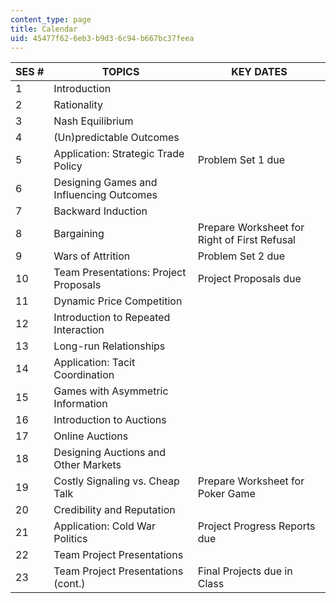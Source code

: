 ```yaml
---
content_type: page
title: Calendar
uid: 45477f62-6eb3-b9d3-6c94-b667bc37feea
---
```


| SES # | TOPICS | KEY DATES |
| --- | --- | --- |
| 1 | Introduction | &nbsp; |
| 2 | Rationality | &nbsp; |
| 3 | Nash Equilibrium | &nbsp; |
| 4 | (Un)predictable Outcomes | &nbsp; |
| 5 | Application: Strategic Trade Policy | Problem Set 1 due |
| 6 | Designing Games and Influencing Outcomes | &nbsp; |
| 7 | Backward Induction | &nbsp; |
| 8 | Bargaining | Prepare Worksheet for Right of First Refusal |
| 9 | Wars of Attrition | Problem Set 2 due |
| 10 | Team Presentations: Project Proposals | Project Proposals due |
| 11 | Dynamic Price Competition | &nbsp; |
| 12 | Introduction to Repeated Interaction | &nbsp; |
| 13 | Long-run Relationships | &nbsp; |
| 14 | Application: Tacit Coordination | &nbsp; |
| 15 | Games with Asymmetric Information | &nbsp; |
| 16 | Introduction to Auctions | &nbsp; |
| 17 | Online Auctions | &nbsp; |
| 18 | Designing Auctions and Other Markets | &nbsp; |
| 19 | Costly Signaling vs. Cheap Talk | Prepare Worksheet for Poker Game |
| 20 | Credibility and Reputation | &nbsp; |
| 21 | Application: Cold War Politics | Project Progress Reports due |
| 22 | Team Project Presentations | &nbsp; |
| 23 | Team Project Presentations (cont.) | Final Projects due in Class